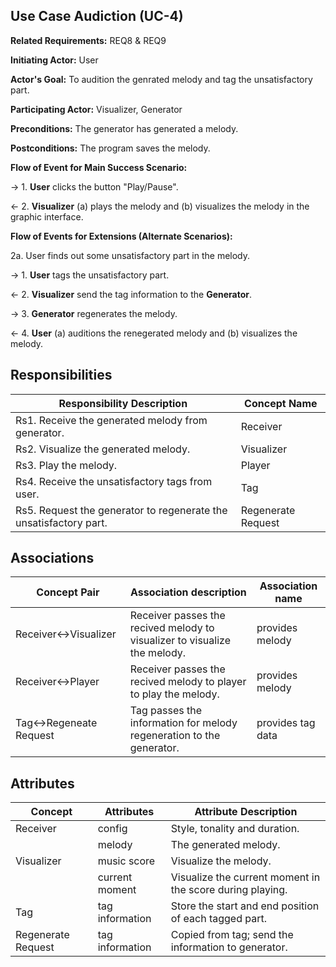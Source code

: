 ## Use Case Audiction (UC-4)

**Related Requirements:** REQ8 & REQ9

**Initiating Actor:** User

**Actor's Goal:** To audition the genrated melody and tag the unsatisfactory part.

**Participating Actor:** Visualizer, Generator

**Preconditions:** The generator has generated a melody.

**Postconditions:** The program saves the melody.

**Flow of Event for Main Success Scenario:**

→ 1. **User** clicks the button "Play/Pause".

← 2. **Visualizer** (a) plays the melody and (b) visualizes the melody in the graphic interface. 

**Flow of Events for Extensions (Alternate Scenarios):** 

2a. User finds out some unsatisfactory part in the melody.

→ 1. **User** tags the unsatisfactory part. 

← 2. **Visualizer** send the tag information to the **Generator**.

→ 3. **Generator** regenerates the melody. 

← 4. **User** (a) auditions the renegerated melody and (b) visualizes the melody.

## Responsibilities

| Responsibility Description                                   | Concept Name       |
| ------------------------------------------------------------ | ------------------ |
| Rs1. Receive the generated melody from generator.            | Receiver           |
| Rs2. Visualize the generated melody.                         | Visualizer         |
| Rs3. Play the melody.                                        | Player             |
| Rs4. Receive the unsatisfactory tags from user.              | Tag                |
| Rs5. Request the generator to regenerate the unsatisfactory part. | Regenerate Request |

## Associations

| Concept Pair          | Association description                                      | Association name |
| --------------------- | ------------------------------------------------------------ | ---------------- |
| Receiver↔Visualizer   | Receiver passes the recived melody to visualizer to visualize the melody. | provides melody  |
| Receiver↔Player       | Receiver passes the recived melody to player to play the melody. | provides melody  |
| Tag↔Regeneate Request | Tag passes the information for melody regeneration to the generator. | provides tag data |

## Attributes

| Concept            | Attributes      | Attribute Description                                     |
| ------------------ | --------------- | --------------------------------------------------------- |
| Receiver           | config          | Style, tonality and duration.                             |
|                    | melody          | The generated melody.                                     |
| Visualizer         | music score     | Visualize the melody.                                     |
|                    | current moment  | Visualize the current moment in the score during playing. |
| Tag                | tag information | Store the start and end position of each tagged part.     |
| Regenerate Request | tag information | Copied from tag; send the information to generator.       |



